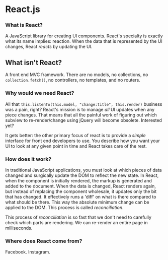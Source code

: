 # React.js

### What is React?

A JavaScript library for creating UI components. React's specialty is
exactly what its name implies: reaction. When the data that is
represented by the UI changes, React *reacts* by updating the UI.


## What isn't React?

A front end MVC framework. There are no models, no collections, no
`collection.fetch()`, no controllers, no templates, and no routers.

### Why would we need React?

All that `this.listenTo(this.model, "change:title", this.render)`
business was a pain, right? React's mission is to manage *all* UI
updates when any piece changes. That means that all the painful work of
figuring out which subview to re-render/change using jQuery will become
obsolete. Interested yet?

It gets better: the other primary focus of react is to provide a
*simple* interface for front end developers to use. You describe how you
want your UI to look at any given point in time and React takes care 
of the rest.

### How does it work?

In traditional JavaScript applications, you must look at which pieces of
data changed and surgically update the DOM to reflect the new state. In
React, when the component is initially rendered, the markup is generated
and added to the document. When the data is changed, React renders
again, but instead of replacing the component wholesale, it updates only
the bit that has changed. It effectively runs a 'diff' on what is there
compared to what should be there. This way the absolute minimum change
can be applied to the DOM. This process is called *reconciliation*.

This process of *reconciliation* is so fast that we don't need to
carefully check which parts are rendering. We can re-render an entire
page in milliseconds. 

### Where does React come from?
Facebook. Instagram.